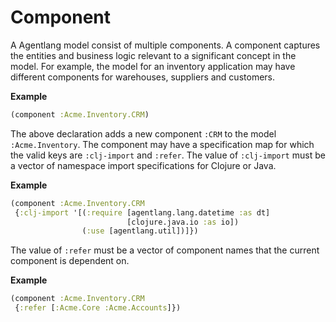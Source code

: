 # Component

A Agentlang model consist of multiple components. A component captures the entities and business logic
relevant to a significant concept in the model. For example, the model for an inventory application
may have different components for warehouses, suppliers and customers.

**Example** 

```clojure
(component :Acme.Inventory.CRM)
```

The above declaration adds a new component `:CRM` to the model `:Acme.Inventory`. The component may have
a specification map for which the valid keys are `:clj-import` and `:refer`. The value of `:clj-import` must be a vector of
namespace import specifications for Clojure or Java.

**Example**

```clojure
(component :Acme.Inventory.CRM
 {:clj-import '[(:require [agentlang.lang.datetime :as dt]
                          [clojure.java.io :as io])
                (:use [agentlang.util])]})
```

The value of `:refer` must be a vector of component names that the current component is dependent on.

**Example**

```clojure
(component :Acme.Inventory.CRM
 {:refer [:Acme.Core :Acme.Accounts]})
```
